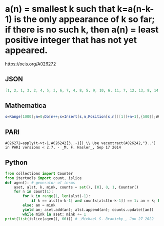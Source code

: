# a\(n\) \= smallest k such that k\=a\(n\-k\-1\) is the only appearance of k so far; if there is no such k, then a\(n\) \= least positive integer that has not yet appeared\.
https://oeis.org/A026272
## JSON
```JSON
[1, 2, 1, 3, 2, 4, 5, 3, 6, 7, 4, 8, 5, 9, 10, 6, 11, 7, 12, 13, 8, 14, 15, 9, 16, 10, 17, 18, 11, 19, 20, 12, 21, 13, 22, 23, 14, 24, 15, 25, 26, 16, 27, 28, 17, 29, 18, 30, 31, 19, 32, 20, 33, 34, 21, 35, 36, 22, 37, 23, 38, 39, 24, 40, 41, 25]
```
## Mathematica
```Mathematica
s=Range[1000];n=0;Do[n++;s=Insert[s,n,Position[s,n][[1]]+n+1],{500}];A026272=Take[s,1000] (* _Zak Seidov_, May 24 2008 *)
```
## PARI
```PARI
A026272=apply(t->t-1,A026242[3..-1]) \\ Use vecextract(A026242,"3..") in PARI versions < 2.7. - _M. F. Hasler_, Sep 17 2014
```
## Python
```Python
from collections import Counter
from itertools import count, islice
def agen(): # generator of terms
    aset, alst, k, mink, counts = set(), [0], 0, 1, Counter()
    for n in count(1):
        for k in range(1, len(alst)-1):
            if k == alst[n-k-1] and counts[alst[n-k-1]] == 1: an = k; break
        else: an = mink
        yield an; aset.add(an); alst.append(an); counts.update([an])
        while mink in aset: mink += 1
print(list(islice(agen(), 66))) # _Michael S. Branicky_, Jun 27 2022
```
